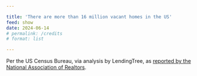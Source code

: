 ```yaml
---

title: 'There are more than 16 million vacant homes in the US'
feed: show
date: 2024-06-14
# permalink: /credits
# format: list

---
```


Per the US Census Bureau, via analysis by LendingTree, as [reported by the National Association of Realtors](https://www.nar.realtor/magazine/real-estate-news/16-million-homes-vacant-in-us).